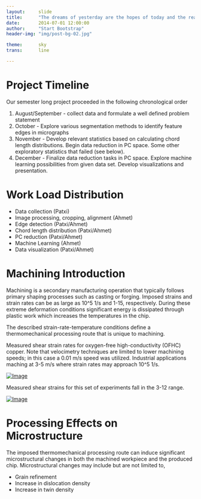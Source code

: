 ```yaml
---
layout:     slide
title:      "The dreams of yesterday are the hopes of today and the reality of tomorrow."
date:       2014-07-01 12:00:00
author:     "Start Bootstrap"
header-img: "img/post-bg-02.jpg"

theme:		sky
trans:		line

---
```



# Project Timeline

Our semester long project proceeded in the following chronological order

1. August/September - collect data and formulate a well defined problem statement
2. October - Explore various segmentation methods to identify feature edges in micrographs
3. November - Develop relevant statistics based on calculating chord length distributions. Begin data reduction in PC space. Some other exploratory statistics that failed (see below).
4. December - Finalize data reduction tasks in PC space. Explore machine learning possibilities from given data set. Develop visualizations and presentation.



# Work Load Distribution

- Data collection (Patxi)
- Image processing, cropping, alignment (Ahmet)
- Edge detection (Patxi/Ahmet)
- Chord length distribution (Patxi/Ahmet)
- PC reduction (Patxi/Ahmet)
- Machine Learning (Ahmet)
- Data visualization (Patxi/Ahmet)



# Machining Introduction

Machining is a secondary manufacturing operation that typically follows primary shaping processes such as casting or forging. Imposed strains and strain rates can be as large as 10^5 1/s and 1-15, respectively. During these extreme deformation conditions significant energy is dissipated through plastic work which increases the temperatures in the chip. 

The described strain-rate-temperature conditions define a thermomechanical processing route that is unique to machining. 

Measured shear strain rates  for oxygen-free high-conductivity (OFHC) copper. Note that velocimetry techniques are limited to lower machining speeds; in this case a 0.01 m/s speed was utilized. Industrial applications maching at 3-5 m/s where strain rates may approach 10^5 1/s.


[![Image](http://ars.els-cdn.com/content/image/1-s2.0-S1359646208006131-gr2.jpg)](http://www.sciencedirect.com/science/article/pii/S1359646208006131)


Measured shear strains for this set of experiments fall in the 3-12 range.

[![Image](http://ars.els-cdn.com/content/image/1-s2.0-S1359646208006131-gr1.jpg)](http://www.sciencedirect.com/science/article/pii/S1359646208006131)



# Processing Effects on Microstructure

The imposed thermomechanical processing route can induce significant microstructural changes in both the machined workpiece and the produced chip. Microstructural changes may include but are not limited to,

- Grain refinement
- Increase in dislocation density
- Increase in twin density